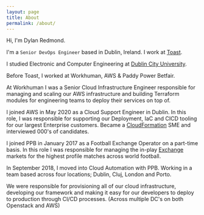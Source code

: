 ```yaml
---
layout: page
title: About
permalink: /about/
---
```


Hi, I'm Dylan Redmond.

I'm a `Senior DevOps Engineer` based in Dublin, Ireland. I work at <a href="https://www.toasttab.com/" target="_blank">Toast</a>.

I studied Electronic and Computer Engineering at <a href="https://www.dcu.ie/" target="_blank">Dublin City University</a>.


Before Toast, I worked at Workhuman, AWS & Paddy Power Betfair.

At Workhuman I was a Senior Cloud Infrastructure Engineer responsible for managing and scaling our AWS infrastructure and building Terraform modules for engineering teams to deploy their services on top of.

I joined AWS in May 2020 as a Cloud Support Engineer in Dublin. In this role, I was responsible for supporting our Deployment, IaC and CICD tooling for our largest Enterprise customers. Became a <a href="https://aws.amazon.com/cloudformation/" target="_blank">CloudFormation</a> SME and interviewed 000's of candidates.

I joined PPB in January 2017 as a Football Exchange Operator on a part-time basis.
In this role I was responsible for managing the in-play <a href="https://www.betfair.com/exchange/plus/football" target="_blank">Exchange</a> markets for the highest profile matches across world football.

In September 2018, I moved into Cloud Automation with PPB. Working in a team based across four locations; Dublin, Cluj, London and Porto.

We were responsible for provisioning all of our cloud infrastructure, developing our framework and making it easy for our developers to deploy to production through CI/CD processes. (Across multiple DC's on both Openstack and AWS)
